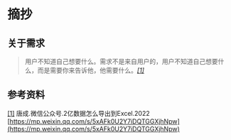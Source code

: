 # 摘抄

## 关于需求
> 用户不知道自己想要什么。需求不是来自用户的，用户不知道自己想要什么，而是需要你来告诉他，他需要什么。*<a href="#quote-1" name="quote-1-1">[1]</a>*




## 参考资料
<a name="quote-1" href="#quote-1-1">[1]</a> 唐成.微信公众号.2亿数据怎么导出到Excel.2022 [https://mp.weixin.qq.com/s/5xAFk0U2Y7iDQTGGXjhNpw](https://mp.weixin.qq.com/s/5xAFk0U2Y7iDQTGGXjhNpw)